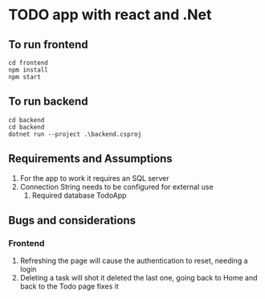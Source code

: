 # TODO app with react and .Net

## To run frontend

```
cd frontend
npm install
npm start
```

## To run backend

```
cd backend
cd backend
dotnet run --project .\backend.csproj
```

## Requirements and Assumptions

1. For the app to work it requires an SQL server
2. Connection String needs to be configured for external use
    1. Required database TodoApp

## Bugs and considerations

### Frontend
1. Refreshing the page will cause the authentication to reset, needing a login
2. Deleting a task will shot it deleted the last one, going back to Home and back to the Todo page fixes it
